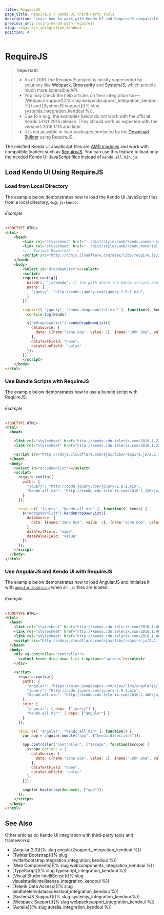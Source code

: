```yaml
---
title: RequireJS
page_title: RequireJS | Kendo UI Third-Party Tools
description: "Learn how to work with Kendo UI and RequireJS compatible loader."
previous_url: /using-kendo-with-requirejs
slug: requirejs_integration_kendoui
position: 4
---
```


# RequireJS

>**Important**
> * As of 2016, the RequireJS project is mostly superseded by solutions like [Webpack](http://webpack.github.io/), [Browserify](http://browserify.org/) and [SystemJS](https://github.com/systemjs/systemjs), which provide much more extensible API.
> * You may check the help articles on their integration too&mdash;[Webpack support]({% slug webpacksupport_integration_kendoui %}) and [SystemJS support]({% slug systemjs_integration_kendoui %}).
> * Due to a bug, the examples below do not work with the official Kendo UI Q1 2016 release. They should work as expected with the versions 2016.1.118 and later.
> * It is not possible to load packages produced by the [Download Builder](/intro/installation/what-you-need#employ-download-builder) using RequireJS.

The minified Kendo UI JavaScript files are [AMD modules](https://en.wikipedia.org/wiki/Asynchronous_module_definition) and work with compatible loaders such as [RequireJS](http://requirejs.org/). You can use this feature to load only the needed Kendo UI JavaScript files instead of `kendo.all.min.js`.

## Load Kendo UI Using RequireJS

### Load from Local Directory

The example below demonstrates how to load the Kendo UI JavaScript files from a local directory, e.g. `js/kendo`.

###### Example

```html
<!DOCTYPE HTML>
<html>
    <head>
        <link rel="stylesheet" href="../dist/styles/web/kendo.common-material.core.min.css">
        <link rel="stylesheet" href="../dist/styles/web/kendo.material.min.css">
        <!-- Include RequireJS -->
        <script src="http://cdnjs.cloudflare.com/ajax/libs/require.js/2.1.1/require.js"></script>
    </head>
    <body>
        <select id="dropdownlist"></select>
        <script>
        require.config({
          baseUrl: "js/kendo", // the path where the kendo scripts are present
          paths: {
            "jquery": "http://code.jquery.com/jquery-1.9.1.min",
          }
        });

        require([ "jquery", "kendo.dropdownlist.min" ], function($, kendo) {
          console.log(kendo)

          $("#dropdownlist").kendoDropDownList({
            dataSource: {
              data: [{name:"Jane Doe", value: 1}, {name:"John Doe", value: 2}]
            },
            dataTextField: "name",
            dataValueField: "value"
          });
        });
        </script>
    </body>
</html>
```

### Use Bundle Scripts with RequireJS

The example below demonstrates how to use a bundle script with RequireJS.

###### Example

```html
<!DOCTYPE HTML>
<html>
  <head>

    <link rel="stylesheet" href="http://kendo.cdn.telerik.com/2016.1.226/styles/kendo.common.min.css">
    <link rel="stylesheet" href="http://kendo.cdn.telerik.com/2016.1.226/styles/kendo.default.min.css">

    <script src="http://cdnjs.cloudflare.com/ajax/libs/require.js/2.1.1/require.js"></script>
  </head>
  <body>
    <select id="dropdownlist"></select>
    <script>
      require.config({
        paths: {
          "jquery": "http://code.jquery.com/jquery-1.9.1.min",
          "kendo.all.min": "http://kendo.cdn.telerik.com/2016.1.226/js/kendo.all.min"
        }
      });

      require([ "jquery", "kendo.all.min" ], function($, kendo) {
        $("#dropdownlist").kendoDropDownList({
          dataSource: {
            data: [{name:"Jane Doe", value: 1}, {name:"John Doe", value: 2}]
          },
          dataTextField: "name",
          dataValueField: "value"
        });
      });
    </script>
  </body>
</html>
```

### Use AngularJS and Kendo UI with RequireJS

The example below demonstrates how to load AngularJS and initialize it with [`angular.bootsrap`](https://docs.angularjs.org/api/ng/function/angular.bootstrap) when all `.js` files are loaded.

###### Example

```html
<!DOCTYPE HTML>
<html>
  <head>
    <link rel="stylesheet" href="http://kendo.cdn.telerik.com/2016.1.406/styles/kendo.common.min.css">
    <link rel="stylesheet" href="http://kendo.cdn.telerik.com/2016.1.406/styles/kendo.rtl.min.css">
    <link rel="stylesheet" href="http://kendo.cdn.telerik.com/2016.1.406/styles/kendo.default.min.css">
    <script src="http://cdnjs.cloudflare.com/ajax/libs/require.js/2.1.1/require.js"></script>
  </head>
  <body>
    <div ng-controller="controller">
      <select kendo-drop-down-list k-options="options"></select>
    </div>

    <script>
      require.config({
        paths: {
          "angular": "https://ajax.googleapis.com/ajax/libs/angularjs/1.3.12/angular.min",
          "jquery": "http://code.jquery.com/jquery-1.9.1.min",
          "kendo.all.min": "http://kendo.cdn.telerik.com/2016.1.406/js/kendo.all.min"
        },
        shim: {
          "angular": { deps: ["jquery"] },
          "kendo.all.min": { deps: ["angular"] }
        }
      });

      require([ "angular", "kendo.all.min" ], function() {
        var app = angular.module("app", ["kendo.directives"]);

        app.controller("controller", ["$scope", function($scope) {
          $scope.options = {
            dataSource: {
              data: [{name:"Jane Doe", value: 1}, {name:"John Doe", value: 2}]
            },
            dataTextField: "name",
            dataValueField: "value"
          };
        }]);

        angular.bootstrap(document, ["app"]);
      });
    </script>
  </body>
</html>
```

## See Also

Other articles on Kendo UI integration with third-party tools and frameworks:

* [Angular 2.0]({% slug angular2support_integration_kendoui %})
* [Twitter Bootstrap]({% slug twitterbootstrapintegration_integration_kendoui %})
* [Web Components]({% slug webcomponents_integration_kendoui %})
* [TypeScript]({% slug typescript_integration_kendoui %})
* [Visual Studio IntelliSense]({% slug visualstudiointellisense_integration_kendoui %})
* [Telerik Data Access]({% slug bindtotelerikdataaccesstool_integration_kendoui %})
* [SystemJS Support]({% slug systemjs_integration_kendoui %})
* [Webpack Support]({% slug webpacksupport_integration_kendoui %})
* [Aurelia]({% slug aurelia_integration_kendoui %})
